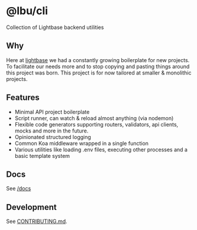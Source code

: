 # @lbu/cli

Collection of Lightbase backend utilities

## Why

Here at [lightbase](https://lightbase.nl) we had a constantly growing
boilerplate for new projects. To facilitate our needs more and to stop copying
and pasting things around this project was born. This project is for now
tailored at smaller & monolithic projects.

## Features

- Minimal API project boilerplate
- Script runner, can watch & reload almost anything (via nodemon)
- Flexible code generators supporting routers, validators, api clients, mocks
  and more in the future.
- Opinionated structured logging
- Common Koa middleware wrapped in a single function
- Various utilities like loading .env files, executing other processes and a
  basic template system

## Docs

See [/docs](/docs/README.md)

## Development

See [CONTRIBUTING.md](/CONTRIBUTING.md).
